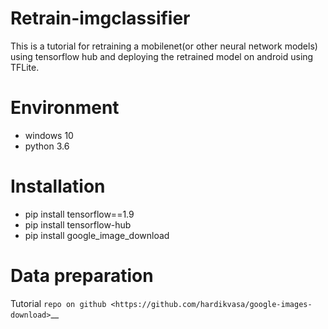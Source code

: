 # Retrain-imgclassifier
This is a tutorial for retraining a mobilenet(or other neural network models) using tensorflow hub and deploying the retrained model on android using TFLite.

# Environment
- windows 10
- python 3.6

# Installation
- pip install tensorflow==1.9
- pip install tensorflow-hub
- pip install google_image_download

# Data preparation
Tutorial `repo on github <https://github.com/hardikvasa/google-images-download>`__
